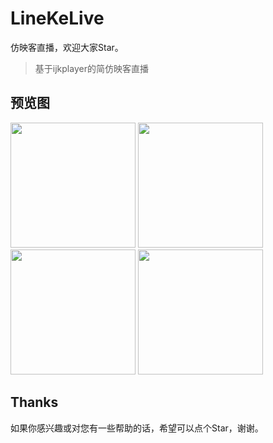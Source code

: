 # LineKeLive
仿映客直播，欢迎大家Star。

> 基于ijkplayer的简仿映客直播

## 预览图
<img src="https://github.com/developerjet/LineKeLive/blob/master/Images/hot.png" width="200"/>
<img src="https://github.com/developerjet/LineKeLive/blob/master/Images/near.png" width="200"/>
<img src="https://github.com/developerjet/LineKeLive/blob/master/Images/focuse.png" width="200"/>
<img src="https://github.com/developerjet/LineKeLive/blob/master/Images/room.png" width="200"/>

## Thanks
如果你感兴趣或对您有一些帮助的话，希望可以点个Star，谢谢。
